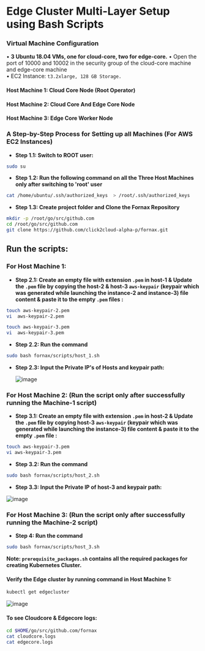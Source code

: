 # Edge Cluster Multi-Layer Setup using Bash Scripts


### Virtual Machine Configuration 

•	**3 Ubuntu 18.04 VMs, one for cloud-core, two for edge-core.**
•	Open the port of 10000 and 10002 in the security group of the cloud-core machine and edge-core machine   
•	EC2 Instance: `t3.2xlarge, 128 GB Storage.`

####    Host Machine 1: Cloud Core Node (Root Operator)
####    Host Machine 2: Cloud Core And Edge Core Node
####    Host Machine 3: Edge Core Worker Node

### A Step-by-Step Process for Setting up all Machines (For AWS EC2 Instances)

- **Step 1.1:  Switch to ROOT user:**

```bash
sudo su
```
- **Step 1.2: Run the following command on all the Three Host Machines only after switching to 'root' user**

```bash
cat /home/ubuntu/.ssh/authorized_keys  > /root/.ssh/authorized_keys
```

- **Step 1.3: Create project folder and Clone the Fornax Repository**

```bash
mkdir -p /root/go/src/github.com
cd /root/go/src/github.com
git clone https://github.com/click2cloud-alpha-p/fornax.git
```
## Run the scripts:

### For Host Machine 1:

- **Step 2.1: Create an empty file with extension `.pem`  in host-1 & Update the `.pem` file by copying the host-2 & host-3 `aws-keypair` (keypair which was generated while launching the instance-2 and instance-3) file content & paste it to the empty `.pem` files :**

```bash
touch aws-keypair-2.pem
vi  aws-keypair-2.pem
```
```bash
touch aws-keypair-3.pem
vi  aws-keypair-3.pem
```
- **Step 2.2: Run the command**
```bash
sudo bash fornax/scripts/host_1.sh
```
- **Step 2.3: Input the Private IP's of Hosts and keypair path:**

   ![image](https://user-images.githubusercontent.com/95343388/154034770-7a8028ee-6ebc-42b7-ae2c-ac254a3f256b.png)
   

### For Host Machine 2: (Run the script only after successfully running the Machine-1 script)

- **Step 3.1: Create an empty file with extension `.pem` in host-2 & Update the `.pem` file by copying host-3 `aws-keypair` (keypair which was generated while launching the instance-3) file content & paste it to the empty `.pem` file :**
```bash
touch aws-keypair-3.pem
vi aws-keypair-3.pem
```
- **Step 3.2: Run the command**
```bash
sudo bash fornax/scripts/host_2.sh
```
- **Step 3.3: Input the Private IP of host-3 and keypair path:**

![image](https://user-images.githubusercontent.com/95343388/154036039-54dd826a-9328-42ad-9447-25fe66ae4f19.png)    

### For Host Machine 3: (Run the script only after successfully running the Machine-2 script)

- **Step 4: Run the command**

```bash
sudo bash fornax/scripts/host_3.sh
```

**Note:  `prerequisite_packages.sh` contains all the required packages for creating Kubernetes Cluster.**


#### Verify the Edge cluster by running command in Host Machine 1:

```bash
kubectl get edgecluster
```
  ![image](https://user-images.githubusercontent.com/95343388/154036219-3314f23a-1828-4598-afa2-9c4cada412c7.png) 

#### To see Cloudcore & Edgecore logs:
```bash
cd $HOME/go/src/github.com/fornax
cat cloudcore.logs
cat edgecore.logs
```

